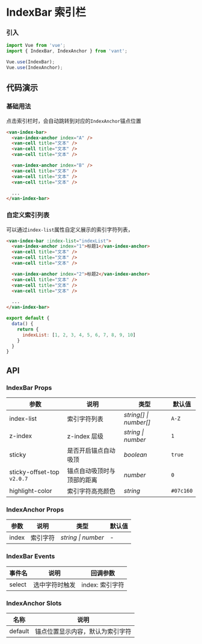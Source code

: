 # IndexBar 索引栏

### 引入

```js
import Vue from 'vue';
import { IndexBar, IndexAnchor } from 'vant';

Vue.use(IndexBar);
Vue.use(IndexAnchor);
```

## 代码演示

### 基础用法

点击索引栏时，会自动跳转到对应的`IndexAnchor`锚点位置

```html
<van-index-bar>
  <van-index-anchor index="A" />
  <van-cell title="文本" />
  <van-cell title="文本" />
  <van-cell title="文本" />

  <van-index-anchor index="B" />
  <van-cell title="文本" />
  <van-cell title="文本" />
  <van-cell title="文本" />

  ...
</van-index-bar>
```

### 自定义索引列表

可以通过`index-list`属性自定义展示的索引字符列表，

```html
<van-index-bar :index-list="indexList">
  <van-index-anchor index="1">标题1</van-index-anchor>
  <van-cell title="文本" />
  <van-cell title="文本" />
  <van-cell title="文本" />

  <van-index-anchor index="2">标题2</van-index-anchor>
  <van-cell title="文本" />
  <van-cell title="文本" />
  <van-cell title="文本" />

  ...
</van-index-bar>
```

```js
export default {
  data() {
    return {
      indexList: [1, 2, 3, 4, 5, 6, 7, 8, 9, 10]
    }
  }
}
```

## API

### IndexBar Props

| 参数 | 说明 | 类型 | 默认值 |
|------|------|------|------|
| index-list | 索引字符列表 | *string[] \| number[]* | `A-Z` |
| z-index | z-index 层级 | *string \| number* | `1` |
| sticky | 是否开启锚点自动吸顶 | *boolean* | `true` |
| sticky-offset-top `v2.0.7` | 锚点自动吸顶时与顶部的距离 | *number* | `0` |
| highlight-color | 索引字符高亮颜色 | *string* | `#07c160` |

### IndexAnchor Props

| 参数 | 说明 | 类型 | 默认值 |
|------|------|------|------|
| index | 索引字符 | *string \| number* | - |

### IndexBar Events

| 事件名 | 说明 | 回调参数 |
|------|------|------|
| select | 选中字符时触发 | index: 索引字符 |

### IndexAnchor Slots

| 名称 | 说明 |
|------|------|
| default | 锚点位置显示内容，默认为索引字符 |
